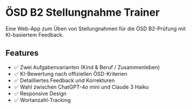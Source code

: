 # ÖSD B2 Stellungnahme Trainer

Eine Web-App zum Üben von Stellungnahmen für die ÖSD B2-Prüfung mit KI-basiertem Feedback.

## Features

- ✅ Zwei Aufgabenvarianten (Kind & Beruf / Zusammenleben)
- ✅ KI-Bewertung nach offiziellen ÖSD-Kriterien
- ✅ Detailliertes Feedback und Korrekturen
- ✅ Wahl zwischen ChatGPT-4o mini und Claude 3 Haiku
- ✅ Responsive Design
- ✅ Wortanzahl-Tracking